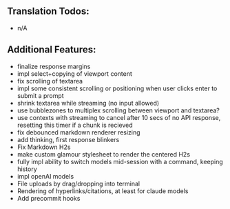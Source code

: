 ## Translation Todos:
- n/A

## Additional Features:
- finalize response margins
- impl select+copying of viewport content
- fix scrolling of textarea
- impl some consistent scrolling or positioning when user clicks enter to submit a prompt
- shrink textarea while streaming (no input allowed)
- use bubblezones to multiplex scrolling between viewport and textarea?
- use contexts with streaming to cancel after 10 secs of no API response, resetting this timer if a chunk is recieved
- fix debounced markdown renderer resizing
- add thinking, first response blinkers
- Fix Markdown H2s
- make custom glamour stylesheet to render the centered H2s
- fully impl ability to switch models mid-session with a command, keeping history
- impl openAI models
- File uploads by drag/dropping into terminal
- Rendering of hyperlinks/citations, at least for claude models
- Add precommit hooks
